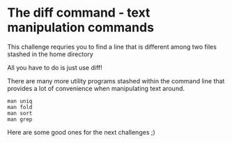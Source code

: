 # The diff command - text manipulation commands

This challenge requries you to find a line that is different among two files stashed in the home directory

All you have to do is just use diff!

There are many more utility programs stashed within the command line that provides a lot of 
convenience when manipulating text around.

```
man uniq
man fold
man sort
man grep
```
Here are some good ones for the next challenges ;)
